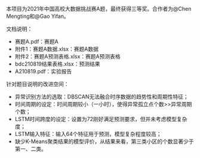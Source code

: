 本项目为2021年中国高校大数据挑战赛A题，最终获得三等奖。合作者为@Chen Mengting和@Gao Yifan。

文档说明：
- 赛题A.pdf：赛题A
- 附件1：赛题A数据.xlsx：赛题A数据
- 附件2：赛题A预测表格.xlsx：赛题A预测表格
- bdc210819结果表格.xlsx：预测结果
- A210819.pdf：实验报告

针对题目说明的改进空间：
- 异常识别方法的选取：DBSCAN无法融合时序数据的趋势性和周期性特征；
- 时间周期的设定：时间周期较小（一小时），使得异常孤立点个数>>异常周期个数；
- LSTM时间跨度的设定：设置为72刚好满足预测要求，但并未考虑模型复杂度；
- LSTM输入特征：输入64个特征用于预测，模型复杂程度较高；
- 缺少K-Means聚类结果的模型评价，从结果来看，第三类小区的个数显著少于第一、二类。


